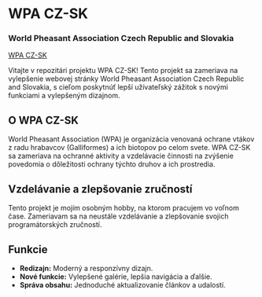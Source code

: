 # WPA CZ-SK
### World Pheasant Association Czech Republic and Slovakia

[WPA CZ-SK](http://wpacz-sk.com/)

Vitajte v repozitári projektu WPA CZ-SK! Tento projekt sa zameriava na vylepšenie webovej stránky World Pheasant Association Czech Republic and Slovakia, s cieľom poskytnúť lepší užívateľský zážitok s novými funkciami a vylepšeným dizajnom.

## O WPA CZ-SK
World Pheasant Association (WPA) je organizácia venovaná ochrane vtákov z radu hrabavcov (Galliformes) a ich biotopov po celom svete. 
WPA CZ-SK sa zameriava na ochranné aktivity a vzdelávacie činnosti na zvýšenie povedomia o dôležitosti ochrany týchto druhov a ich prostredia.

## Vzdelávanie a zlepšovanie zručností
Tento projekt je mojím osobným hobby, na ktorom pracujem vo voľnom čase. Zameriavam sa na neustále vzdelávanie a zlepšovanie svojich programátorských zručností.

## Funkcie
- **Redizajn:** Moderný a responzívny dizajn.
- **Nové funkcie:** Vylepšené galérie, lepšia navigácia a ďalšie.
- **Správa obsahu:** Jednoduché aktualizovanie článkov a udalostí.
